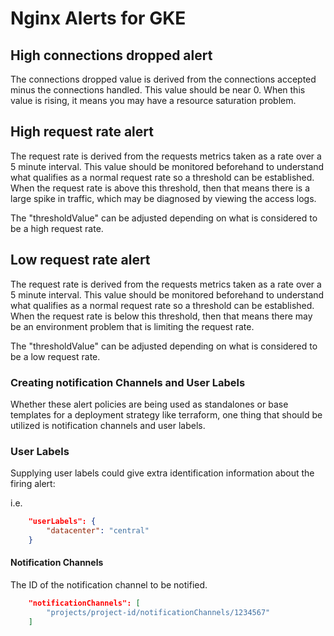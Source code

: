 # Nginx Alerts for GKE

## High connections dropped alert
The connections dropped value is derived from the connections accepted minus the connections handled. This value should be near 0. When this value is rising, it means you may have a resource saturation problem.

## High request rate alert
The request rate is derived from the requests metrics taken as a rate over a 5 minute interval. This value should be monitored beforehand to understand what qualifies as a normal request rate so a threshold can be established. When the request rate is above this threshold, then that means there is a large spike in traffic, which may be diagnosed by viewing the access logs.

The "thresholdValue" can be adjusted depending on what is considered to be a high request rate.

## Low request rate alert
The request rate is derived from the requests metrics taken as a rate over a 5 minute interval. This value should be monitored beforehand to understand what qualifies as a normal request rate so a threshold can be established. When the request rate is below this threshold, then that means there may be an environment problem that is limiting the request rate.

The "thresholdValue" can be adjusted depending on what is considered to be a low request rate.

### Creating notification Channels and User Labels

Whether these alert policies are being used as standalones or base templates for a deployment strategy like terraform, one thing that should be utilized is notification channels and user labels.

### User Labels

Supplying user labels could give extra identification information about the firing alert:

i.e.

```json
    "userLabels": {
        "datacenter": "central"
    }
```

#### Notification Channels

The ID of the notification channel to be notified.

```json
    "notificationChannels": [
        "projects/project-id/notificationChannels/1234567"
    ]
```

